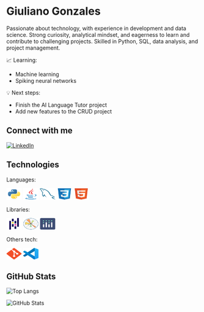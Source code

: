 # Giuliano Gonzales

Passionate about technology, with experience in development and data science. Strong curiosity, analytical mindset, and eagerness to learn and contribute to challenging projects. Skilled in Python, SQL, data analysis, and project management.

📈 Learning:
- Machine learning
- Spiking neural networks

💡 Next steps:
- Finish the AI Language Tutor project
- Add new features to the CRUD project

## Connect with me
[![LinkedIn](https://img.shields.io/badge/LinkedIn-0077B5?style=for-the-badge&logo=linkedin&logoColor=white)](https://www.linkedin.com/in/giulianogonzales/)

## Technologies
<div style="display: inline_block">
  <p> Languages:</p>
  <img alt="giu-Python" height="30" width="40" src="https://raw.githubusercontent.com/devicons/devicon/master/icons/python/python-original.svg">
  <img alt="giu-Java" height="30" width="40" src="https://raw.githubusercontent.com/devicons/devicon/master/icons/java/java-original.svg">
  <img alt="giu-MySQL" height="30" width="40" src="https://raw.githubusercontent.com/devicons/devicon/master/icons/mysql/mysql-original.svg">
  <img alt="giu-CSS3" height="30" width="40" src="https://raw.githubusercontent.com/devicons/devicon/master/icons/css3/css3-original.svg">
  <img alt="giu-HTML5" height="30" width="40" src="https://raw.githubusercontent.com/devicons/devicon/master/icons/html5/html5-original.svg">
  <p> Libraries:</p>
  <img alt="giu-Pandas" height="30" width="40" src="https://raw.githubusercontent.com/devicons/devicon/master/icons/pandas/pandas-original.svg">
  <img alt="giu-Matplotlib" height="30" width="40" src="https://raw.githubusercontent.com/devicons/devicon/master/icons/matplotlib/matplotlib-original.svg">
  <img alt="giu-Plotly" height="30" width="40" src="https://raw.githubusercontent.com/devicons/devicon/master/icons/plotly/plotly-original.svg">
  <p> Others tech:</p>
  <img alt="giu-git" height="30" width="40" src="https://raw.githubusercontent.com/devicons/devicon/master/icons/git/git-original.svg">
  <img alt="giu-VsCode" height="30" width="40" src="https://raw.githubusercontent.com/devicons/devicon/master/icons/vscode/vscode-original.svg">
</div>

## GitHub Stats
![Top Langs](https://github-readme-stats-git-masterrstaa-rickstaa.vercel.app/api/top-langs/?username=giugonzales07&layout=compact&bg_color=000&border_color=30A3DC&title_color=E94D5F&text_color=FFF)

![GitHub Stats](https://github-readme-stats.vercel.app/api?username=giugonzales07&theme=transparent&bg_color=000&border_color=30A3DC&show_icons=true&icon_color=30A3DC&hide_title=true&title_color=E94D5F&text_color=FFF&hide=issues)
